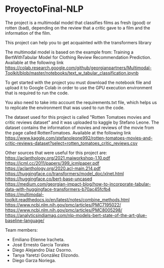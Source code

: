 # ProyectoFinal-NLP

The project is a multimodal model that classifies films as fresh (good) or rotten (bad), depending on the review that a critic gave to a film and the information of the film.<br />

This project can help you to get acquainted with the transformers library<br />

The multimodal model is based on the example from: Training a BertWithTabular Model for Clothing Review Recommendation Prediction. Available at the following link<br />
https://colab.research.google.com/github/georgianpartners/Multimodal-Toolkit/blob/master/notebooks/text_w_tabular_classification.ipynb <br />

To get started with the project you must download the notebook file and upload it to Google Colab in order to use the GPU execution environment that is required to run the code. <br />

You also need to take into account the requirements.txt file, which helps us to replicate the environment that was used to run the code. <br />

The dataset used for this project is called "Rotten Tomatoes movies and critic reviews dataset" and it was uploaded to kaggle by Stefano Leone. The dataset contains the information of movies and reviews of the movie from the page called RottenTomatoes. Available at the following link <br />
https://www.kaggle.com/stefanoleone992/rotten-tomatoes-movies-and-critic-reviews-dataset?select=rotten_tomatoes_critic_reviews.csv <br />

Other sources that were useful for this project are:<br />
https://aclanthology.org/2021.maiworkshop-1.10.pdf <br />
https://icml.cc/2011/papers/399_icmlpaper.pdf <br />
https://aclanthology.org/2020.acl-main.214.pdf <br />
https://huggingface.co/transformers/model_doc/xlnet.html <br />
https://huggingface.co/bert-base-uncased <br />
https://medium.com/georgian-impact-blog/how-to-incorporate-tabular-data-with-huggingface-transformers-b70ac45fcfb4<br />
https://multimodal-toolkit.readthedocs.io/en/latest/notes/combine_methods.html<br />
https://www.ncbi.nlm.nih.gov/pmc/articles/PMC7195022/<br />
https://www.ncbi.nlm.nih.gov/pmc/articles/PMC8005298/<br />
https://analyticsindiamag.com/nlp-models-bert-state-of-the-art-glue-baseline-language/<br />

Team members:
- Emiliano Etienne Iracheta.
- José Ernesto García Torales
- Diego Alejandro Díaz Osorno.
- Tanya Yaretzi González Elizondo.
- Diego Garza Noriega.
